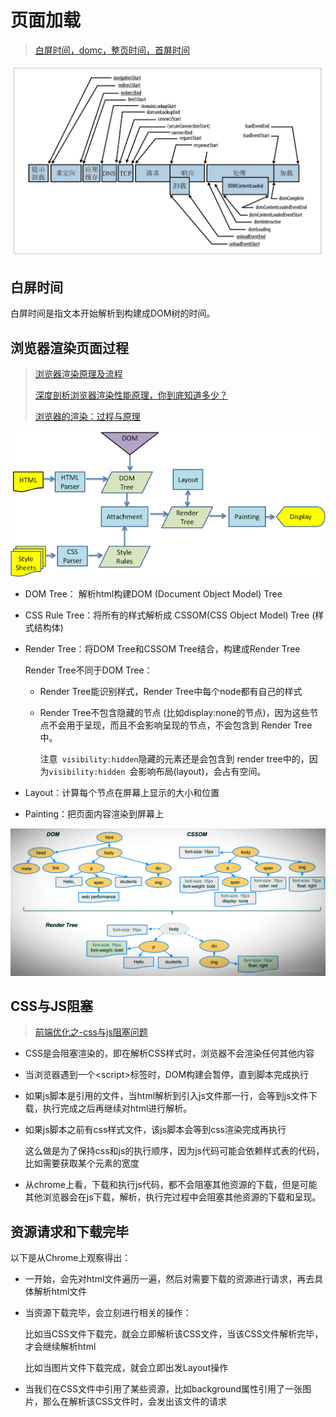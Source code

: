 # 页面加载

> [白屏时间，domc，整页时间，首屏时间](http://blog.csdn.net/redtopic/article/details/70677690)



![](https://raw.githubusercontent.com/miraclezys/Notes/master/image/20171108/01.png)



## 白屏时间

白屏时间是指文本开始解析到构建成DOM树的时间。



## 浏览器渲染页面过程

> [浏览器渲染原理及流程](http://www.cnblogs.com/slly/p/6640761.html)
>
> [深度剖析浏览器渲染性能原理，你到底知道多少？](http://www.jianshu.com/p/a32b890c29b1)
>
> [浏览器的渲染：过程与原理](https://zhuanlan.zhihu.com/p/29418126)

![](https://raw.githubusercontent.com/miraclezys/Notes/master/image/20171129/webkitflow.png)



* DOM Tree： 解析html构建DOM (Document Object Model) Tree

* CSS Rule Tree：将所有的样式解析成 CSSOM(CSS Object Model) Tree (样式结构体)

* Render Tree：将DOM Tree和CSSOM Tree结合，构建成Render Tree

  Render Tree不同于DOM Tree：

  - Render Tree能识别样式，Render Tree中每个node都有自己的样式

  - Render Tree不包含隐藏的节点 (比如display:none的节点)，因为这些节点不会用于呈现，而且不会影响呈现的节点，不会包含到 Render Tree中。

    注意` visibility:hidden`隐藏的元素还是会包含到 render tree中的，因为`visibility:hidden `会影响布局(layout)，会占有空间。

* Layout：计算每个节点在屏幕上显示的大小和位置

* Painting：把页面内容渲染到屏幕上

![](https://raw.githubusercontent.com/miraclezys/Notes/master/image/20171129/01.png)

## CSS与JS阻塞

> [前端优化之-css与js阻塞问题](http://blog.csdn.net/a409051987/article/details/72812575)

* CSS是会阻塞渲染的，即在解析CSS样式时，浏览器不会渲染任何其他内容

* 当浏览器遇到一个\<script\>标签时，DOM构建会暂停，直到脚本完成执行

* 如果js脚本是引用的文件，当html解析到引入js文件那一行，会等到js文件下载，执行完成之后再继续对html进行解析。

* 如果js脚本之前有css样式文件，该js脚本会等到css渲染完成再执行

  这么做是为了保持css和js的执行顺序，因为js代码可能会依赖样式表的代码，比如需要获取某个元素的宽度

* 从chrome上看，下载和执行js代码，都不会阻塞其他资源的下载，但是可能其他浏览器会在js下载，解析，执行完过程中会阻塞其他资源的下载和呈现。

## 资源请求和下载完毕

以下是从Chrome上观察得出：

* 一开始，会先对html文件遍历一遍，然后对需要下载的资源进行请求，再去具体解析html文件

* 当资源下载完毕，会立刻进行相关的操作：

  比如当CSS文件下载完，就会立即解析该CSS文件，当该CSS文件解析完毕，才会继续解析html

  比如当图片文件下载完成，就会立即出发Layout操作

* 当我们在CSS文件中引用了某些资源，比如background属性引用了一张图片，那么在解析该CSS文件时，会发出该文件的请求